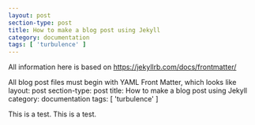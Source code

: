 ```yaml
---
layout: post
section-type: post
title: How to make a blog post using Jekyll
category: documentation
tags: [ 'turbulence' ]
---
```

All information here is based on https://jekyllrb.com/docs/frontmatter/

All blog post files must begin with YAML Front Matter, which looks like 
layout: post
section-type: post
title: How to make a blog post using Jekyll
category: documentation
tags: [ 'turbulence' ]


This is a test. This is a test.